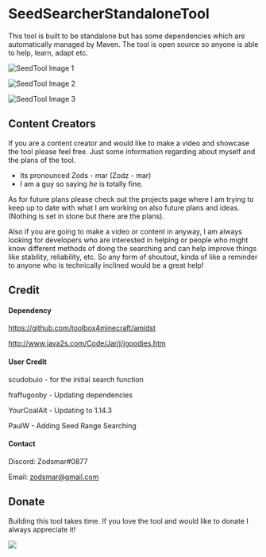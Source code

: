 # SeedSearcherStandaloneTool
This tool is built to be standalone but has some dependencies which are automatically managed by Maven. The tool is open source so anyone is able to help, learn, adapt etc. 

![SeedTool Image 1](https://imgur.com/j6Hi6be.png)

![SeedTool Image 2](https://imgur.com/8b6Rspy.png)

![SeedTool Image 3](https://i.imgur.com/fCgzNpv.png)

## Content Creators

If you are a content creator and would like to make a video and showcase the tool please feel free. 
Just some information regarding about myself and the plans of the tool.

- Its pronounced Zods - mar (Zodz - mar)
- I am a guy so saying *he* is totally fine.

As for future plans please check out the projects page where I am trying to keep up to date with what
I am working on also future plans and ideas. (Nothing is set in stone but there are the plans).

Also if you are going to make a video or content in anyway, I am always looking for developers who
are interested in helping or people who might know different methods of doing the searching and can help
improve things like stability, reliability, etc. So any form of shoutout, kinda of like a reminder to anyone
who is technically inclined would be a great help!

## Credit

#### Dependency
https://github.com/toolbox4minecraft/amidst

http://www.java2s.com/Code/Jar/j/jgoodies.htm

#### User Credit
scudobuio - for the initial search function

fraffugooby - Updating dependencies

YourCoalAlt - Updating to 1.14.3

PaulW - Adding Seed Range Searching

#### Contact

Discord: Zodsmar#0877

Email: zodsmar@gmail.com

## Donate

Building this tool takes time. If you love the tool and would like to donate I always appreciate it!

[![](https://www.paypalobjects.com/en_US/i/btn/btn_donateCC_LG.gif)](https://www.paypal.com/cgi-bin/webscr?cmd=_donations&business=W9E3YQAKQWC34&currency_code=CAD&source=url)
